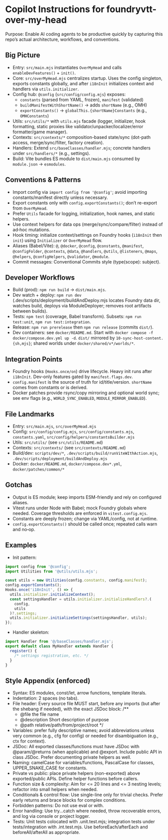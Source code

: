 # Copilot Instructions for foundryvtt-over-my-head

Purpose: Enable AI coding agents to be productive quickly by capturing this repo’s actual architecture, workflows, and conventions.

## Big Picture

- Entry: `src/main.mjs` instantiates `OverMyHead` and calls `enableDevFeatures()` + `init()`.
- Core: `src/overMyHead.mjs` centralizes startup. Uses the config singleton, exports constants globally, and after `i18nInit` initializes context and handlers via `utils.initializer`.
- Config hub: `@config` (`src/config/config.mjs`) exposes:
  - `constants` (parsed from YAML, frozen), `manifest` (validated)
  - `buildManifestWithShortName()` → adds `shortName` (e.g., OMH)
  - `exportConstants()` → `globalThis.{shortName}Constants` (e.g., `OMHConstants`)
- Utils: `src/utils/*` with `utils.mjs` facade (logger, initializer, hook formatting, static proxies like validator/unpacker/localizer/error formatter/game manager).
- Contexts: `src/contexts/*` composition-based state/sync (dot-path access, merge/sync/filter, factory creation).
- Handlers: Extend `src/baseClasses/handler.mjs`; concrete handlers under `src/handlers/*` (e.g., settings).
- Build: Vite bundles ES module to `dist/main.mjs` consumed by `module.json` → `esmodules`.

## Conventions & Patterns

- Import config via `import config from '@config'`; avoid importing constants/manifest directly unless necessary.
- Export constants only with `config.exportConstants()`; don’t re-export from `OverMyHead`.
- Prefer `Utils` facade for logging, initialization, hook names, and static helpers.
- Use context helpers for data ops (merge/sync/compare/filter) instead of ad‑hoc mutations.
- Hook timing: initialize context/settings on Foundry hooks (`i18nInit` then `init`) using `Initializer` or `OverMyHead` flow.
- Aliases (Babel/Vite): `@`, `@docker`, `@config`, `@constants`, `@manifest`, `@configFolder`, `@contexts`, `@data`, `@handlers`, `@utils`, `@listeners`, `@maps`, `@helpers`, `@configHelpers`, `@validator`, `@module`.
- Commit messages: Conventional Commits style (type(scope): subject).

## Developer Workflows

- Build (prod): `npm run build` → `dist/main.mjs`.
- Dev watch + deploy: `npm run dev` (.dev/scripts/deployment/buildAndDeploy.mjs locates Foundry data dir, watches build, deploys via ModuleDeployer; removes root artifacts between builds).
- Tests: `npm test` (coverage, Babel transform). Subsets: `npm run test:unit`, `npm run test:integration`.
- Release: `npm run prerelease` then `npm run release` (commits `dist/`).
- Dev containers: see `docker/README.md`. Start with `docker compose -f docker/compose.dev.yml up -d`. `dist/` mirrored by `10-sync-host-content.{sh,mjs}`; shared worlds under `docker/shared/v*/worlds/*`.

## Integration Points

- Foundry hooks (`Hooks.once/on`) drive lifecycle. Heavy init runs after `i18nInit`. Dev-only features gated by `manifest.flags.dev`.
- `config.manifest` is the source of truth for id/title/version. `shortName` comes from constants or is derived.
- Docker patches provide rsync/copy mirroring and optional world sync; see env flags (e.g., `WORLD_SYNC_ENABLED`, `MODULE_MIRROR_ENABLED`).

## File Landmarks

- Entry: `src/main.mjs`, `src/overMyHead.mjs`
- Config: `src/config/config.mjs`, `src/config/constants.mjs`, `constants.yaml`, `src/config/helpers/constantsBuilder.mjs`
- Utils: `src/utils/` (see `src/utils/README.md`)
- Contexts: `src/contexts/` (see `src/contexts/README.md`)
- Build/dev: `scripts/dev/*`, `.dev/scripts/build/runViteWIthAction.mjs`, `.dev/scripts/deployment/buildAndDeploy.mjs`
- Docker: `docker/README.md`, `docker/compose.dev*.yml`, `docker/patches/common/*`

## Gotchas

- Output is ES module; keep imports ESM-friendly and rely on configured aliases.
- Vitest runs under Node with Babel; mock Foundry globals where needed. Coverage thresholds are enforced in `vitest.config.mjs`.
- Constants are deeply frozen; change via YAML/config, not at runtime.
- `config.exportConstants()` should be called once; repeated calls warn and no‑op.

## Examples

- Init pattern:

```js
import config from '@config';
import Utilities from '@utils/utils.mjs';

const utils = new Utilities(config.constants, config.manifest);
config.exportConstants();
Hooks.once('i18nInit', () => {
  utils.initializer.initializeContext();
  const settingsHandler = utils.initializer.initializeHandlers?.(
    config,
    utils
  )?.settings;
  utils.initializer.initializeSettings(settingsHandler, utils);
});
```

- Handler skeleton:

```js
import Handler from '@/baseClasses/handler.mjs';
export default class MyHandler extends Handler {
  register() {
    /* settings registration, etc. */
  }
}
```

## Style Appendix (enforced)

- Syntax: ES modules, const/let, arrow functions, template literals.
- Indentation: 2 spaces (no tabs).
- File header: Every source file MUST start, before any imports (but after the shebang if needed), with the exact JSDoc block:
  /\*\*
  - @file the file name
  - @description Short description of purpose
  - @path relative/path/from/project/root
    \*/
- Variables: prefer fully descriptive names; avoid abbreviations unless very common (e.g., cfg for config) or needed for disambiguation (e.g., ctx for context).
- JSDoc: All exported classes/functions must have JSDoc with @param/@returns (when applicable) and @export. Include public API in class JSDoc. Prefer documenting private helpers as well.
- Naming: camelCase for variables/functions, PascalCase for classes, UPPER_SNAKE_CASE for constants.
- Private vs public: place private helpers (non-exported) above exported/public APIs. Define helper functions before callers.
- Function size & complexity: Aim for <= 20 lines and <= 3 nesting levels; refactor into small helpers when needed.
- Conditionals & control flow: Use single-line only for trivial checks. Prefer early returns and brace blocks for complex conditions.
- Forbidden patterns: Do not use eval or with.
- Error handling: Use try...catch where needed, throw recoverable errors, and log via console or project logger.
- Tests: Unit tests colocated with .unit.test.mjs; integration tests under tests/integration with .int.test.mjs. Use beforeEach/afterEach and beforeAll/afterAll as appropriate.
